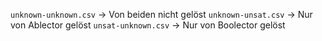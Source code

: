 `unknown-unknown.csv` -> Von beiden nicht gelöst
`unknown-unsat.csv` -> Nur von Ablector gelöst
`unsat-unknown.csv` -> Nur von Boolector gelöst